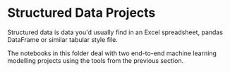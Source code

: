 # Structured Data Projects

Structured data is data you'd usually find in an Excel spreadsheet, pandas DataFrame or similar tabular style file.

The notebooks in this folder deal with two end-to-end machine learning modelling projects using the tools from the previous section.

